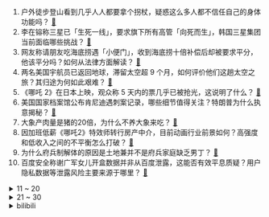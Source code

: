 1. 户外徒步登山看到几乎人人都要拿个拐杖，疑惑这么多人都不信任自己的身体功能吗？ [:link:](https://www.zhihu.com/question/14523161775)
2. 李在镕称三星已「生死一线」，要求旗下所有高管「向死而生」，韩国三星集团当前面临哪些挑战？ [:link:](https://www.zhihu.com/question/15249986176)
3. 网友称请朋友吃海底捞遇「小便门」，收到海底捞十倍补偿后却被要求平分，他该平分吗？如何从法律方面解读？ [:link:](https://www.zhihu.com/question/15287718851)
4. 两名美国宇航员已返回地球，滞留太空超 9 个月，如何评价他们这趟太空之旅？其归途为何如此艰难？ [:link:](https://www.zhihu.com/question/15272029770)
5. 《哪吒 2》在日本上映，观众称 5 天内的票几乎已被抢光，这说明了什么？ [:link:](https://www.zhihu.com/question/15034511520)
6. 美国国家档案馆公布肯尼迪遇刺案记录，哪些细节值得关注？特朗普为什么执意揭秘？ [:link:](https://www.zhihu.com/question/15242794115)
7. 大象产肉量是猪的20倍，为什么不养大象来吃？ [:link:](https://www.zhihu.com/question/15175830276)
8. 因加班低薪《哪吒2》特效师转行房产中介，目前动画行业前景如何？高强度和低收入之间的不平衡怎么打破？ [:link:](https://www.zhihu.com/question/15248229632)
9. 为什么府兵制解体的原因是土地兼并不是府兵家庭缺乏男丁？ [:link:](https://www.zhihu.com/question/3940432749)
10. 百度安全称谢广军女儿开盒数据并非从百度泄露，这能否有效平息质疑？用户隐私数据等泄露风险主要来源于哪里？ [:link:](https://www.zhihu.com/question/15284164582)
<details>
<summary>11 ~ 20</summary>

11. 雷军透露小米汽车累计交付量达到 20 万辆，上市不到 12 个月，这一成绩属于什么水平？ [:link:](https://www.zhihu.com/question/15271442898)
12. 考研复试中，在回答老师问题时没说到点子上被无情打断该怎么办？ [:link:](https://www.zhihu.com/question/14566650034)
13. 古代攻城，为何很少采取提前将士兵伪装成平民，提前潜入城内策应的办法呢？ [:link:](https://www.zhihu.com/question/15078690483)
14. 有什么「一粒就足以致命」的分子？ [:link:](https://www.zhihu.com/question/666460064)
15. 现代足球球员的水平，与过去相比，是进步还是倒退? [:link:](https://www.zhihu.com/question/12260374912)
16. 未来巴基斯坦能成为发达国家吗？ [:link:](https://www.zhihu.com/question/8488676633)
17. 小米集团 2024 年全年营收 3659 亿元，盈利 272 亿元，如何评价此业绩？有哪些亮点可关注？ [:link:](https://www.zhihu.com/question/15283215857)
18. 比亚迪“兆瓦闪充”技术将充电功率提升至1000kW，这是否会对换电模式（如蔚来）造成冲击？ [:link:](https://www.zhihu.com/question/14963382563)
19. 多所高校毕业论文将检测 AI 率，论文的「AI 味」到底啥样？如何检测论文 AI 率？检测结果准确吗？ [:link:](https://www.zhihu.com/question/15169887147)
20. 乒乓球澳门世界杯将于 4 月 14 日至 20 日举行，该赛事有何看点？ [:link:](https://www.zhihu.com/question/15297103722)
</details>
<details>
<summary>21 ~ 30</summary>

21. 美国向欧洲多国询问是否可供应鸡蛋，造成这种情况的原因是什么？ [:link:](https://www.zhihu.com/question/15155328621)
22. 如何看待日本大阪世博会在距离开幕仅 1 个月时，标志性建筑「大屋顶」基座发生大规模坍塌事故？ [:link:](https://www.zhihu.com/question/15196705381)
23. 为何棒球普及率如此之低？ [:link:](https://www.zhihu.com/question/14540937973)
24. 为什么年轻人普遍认为体制内工作「稳定」，但体制内人员却频繁吐槽想辞职？ [:link:](https://www.zhihu.com/question/14969763221)
25. 如果我写个脚本，一直跌的股票一旦上涨就立刻（1s内）买，接着一旦下跌就立刻（1s内）卖，会怎样？ [:link:](https://www.zhihu.com/question/14788005414)
26. 理论上来说，现有的陆地交通工具有办法实现绕地球一圈一直保持看到日出的状态吗？ [:link:](https://www.zhihu.com/question/1884060591829804600)
27. 网友称山东一蜜雪冰城门店开启 24 小时营业，隔夜柠檬变「熬夜柠檬」，这能解决饮品安全问题吗？ [:link:](https://www.zhihu.com/question/15268394902)
28. 猫咪为啥会陪人睡一晚上呢？ [:link:](https://www.zhihu.com/question/13289247152)
29. 所有体育运动中最不吃天赋的是什么？ [:link:](https://www.zhihu.com/question/14071887033)
30. 如何教育十四五岁满身死气沉沉的学生？ [:link:](https://www.zhihu.com/question/14323683509)
</details><details>
<summary>bilibili</summary>

</details>